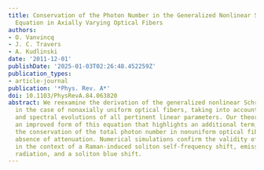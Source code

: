 ```yaml
---
title: Conservation of the Photon Number in the Generalized Nonlinear Schr\"odinger
  Equation in Axially Varying Optical Fibers
authors:
- O. Vanvincq
- J. C. Travers
- A. Kudlinski
date: '2011-12-01'
publishDate: '2025-01-03T02:26:48.452259Z'
publication_types:
- article-journal
publication: '*Phys. Rev. A*'
doi: 10.1103/PhysRevA.84.063820
abstract: We reexamine the derivation of the generalized nonlinear Schrödinger equation
  in the case of nonaxially uniform optical fibers, taking into account the longitudinal
  and spectral evolutions of all pertinent linear parameters. Our theory leads to
  an improved form of this equation that highlights an additional term, which ensures
  the conservation of the total photon number in nonuniform optical fibers in the
  absence of attenuation. Numerical simulations confirm the validity of this theory
  in the context of a Raman-induced soliton self-frequency shift, emission of Cherenkov
  radiation, and a soliton blue shift.
---
```

